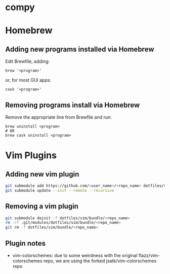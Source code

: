 # compy

# Homebrew

## Adding new programs installed via Homebrew
Edit Brewfile, adding:

```
brew '<program>'
```

or, for most GUI apps:

```
cask '<program>'
```

## Removing programs install via Homebrew
Remove the appropriate line from Brewfile and run:

```
brew uninstall <program>
# OR
brew cask uninstall <program>
```

# Vim Plugins

## Adding new vim plugin

```bash
git submodule add https://github.com/<user_name>/<repo_name> dotfiles/vim/bundle/<repo_name>
git submodule update --init --remote --recursive
```

## Removing a vim plugin
```bash
git submodule deinit -f dotfiles/vim/bundle/<repo_name>
rm -rf .git/modules/dotfiles/vim/bundle/<repo_name>
git rm -f dotfiles/vim/bundle/<repo_name>
```

## Plugin notes
* vim-colorschemes: due to some weirdness with the original
  flazz/vim-colorschemes repo, we are using the forked jsatk/vim-colorschemes
  repo
